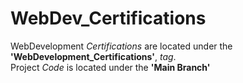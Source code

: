 # WebDev_Certifications
WebDevelopment *Certifications* are located under the **'WebDevelopment_Certifications'**, *tag*. <br>
Project *Code* is located under the **'Main Branch'**<br>

